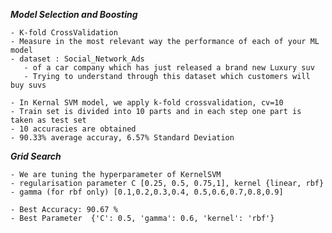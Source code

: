 ***Model Selection and Boosting***

    - K-fold CrossValidation
    - Measure in the most relevant way the performance of each of your ML model
    - dataset : Social_Network_Ads
       - of a car company which has just released a brand new Luxury suv
       - Trying to understand through this dataset which customers will buy suvs
       
    - In Kernal SVM model, we apply k-fold crossvalidation, cv=10
    - Train set is divided into 10 parts and in each step one part is taken as test set
    - 10 accuracies are obtained 
    - 90.33% average accuray, 6.57% Standard Deviation
    
***Grid Search***

    - We are tuning the hyperparameter of KernelSVM
    - regularisation parameter C [0.25, 0.5, 0.75,1], kernel {linear, rbf}
    - gamma (for rbf only) [0.1,0.2,0.3,0.4, 0.5,0.6,0.7,0.8,0.9]
    
    - Best Accuracy: 90.67 %
    - Best Parameter  {'C': 0.5, 'gamma': 0.6, 'kernel': 'rbf'}
